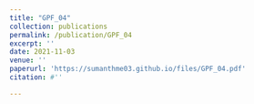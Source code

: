 ```yaml
---
title: "GPF_04"
collection: publications
permalink: /publication/GPF_04
excerpt: ''
date: 2021-11-03
venue: ''
paperurl: 'https://sumanthme03.github.io/files/GPF_04.pdf'
citation: #''

---
```


[Download paper here]: (https://sumanthme03.github.io/files/GPF_04.pdf)







